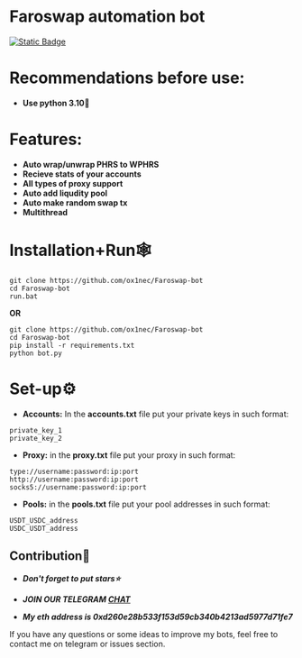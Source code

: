 # Faroswap automation bot 

[![Static Badge](https://img.shields.io/badge/Telegram-Channel-Link?style=for-the-badge&logo=Telegram&logoColor=white&logoSize=auto&color=blue)](https://t.me/+pB6j65Kv7cdjZmU0)

# Recommendations before use:
- **Use python 3.10🐍**

# Features:
- **Auto wrap/unwrap PHRS to WPHRS**
- **Recieve stats of your accounts**
- **All types of proxy support**
- **Auto add liqudity pool**
- **Auto make random swap tx**
- **Multithread**

# Installation+Run🕸
```shell
git clone https://github.com/ox1nec/Faroswap-bot
cd Faroswap-bot
run.bat
```

**OR**

```shell
git clone https://github.com/ox1nec/Faroswap-bot
cd Faroswap-bot
pip install -r requirements.txt
python bot.py
```

# Set-up⚙
- **Accounts:** In the **accounts.txt** file put your private keys in such format:
```shell
private_key_1
private_key_2
```
- **Proxy:** in the **proxy.txt** file put your proxy in such format:
```shell
type://username:password:ip:port
http://username:password:ip:port
socks5://username:password:ip:port
```
- **Pools:** in the **pools.txt** file put your pool addresses in such format:
```shell
USDT_USDC_address
USDC_USDT_address
```
  
## Contribution🌟

- ***Don't forget to put stars⭐***

- ***JOIN OUR TELEGRAM [CHAT](https://t.me/+9j5RcKMfT5s4M2Q0)***

- ***My eth address is 0xd260e28b533f153d59cb340b4213ad5977d71fe7***

If you have any questions or some ideas to improve my bots, feel free to contact me on telegram or issues section.

